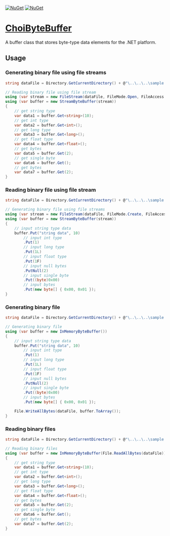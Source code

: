 [![NuGet](https://img.shields.io/nuget/v/ChoiByteBuffer)](https://www.nuget.org/packages/ChoiByteBuffer/)
[![NuGet](https://img.shields.io/nuget/dt/ChoiByteBuffer)](https://www.nuget.org/packages/ChoiByteBuffer/)

[ChoiByteBuffer](https://github.com/chyccs/choi-bytebuffer/)
================

A buffer class that stores byte-type data elements for the .NET platform.

## Usage ##

### Generating binary file using file streams ###

```c#
string dataFile = Directory.GetCurrentDirectory() + @"\..\..\..\sample.data";

// Reading binary file using file stream
using (var stream = new FileStream(dataFile, FileMode.Open, FileAccess.Read, FileShare.None))
using (var buffer = new StreamByteBuffer(stream))
{
    // get string type
    var data1 = buffer.Get<string>(10);
    // get int type
    var data2 = buffer.Get<int>();
    // get long type
    var data3 = buffer.Get<long>();
    // get float type
    var data4 = buffer.Get<float>();
    // get bytes
    var data5 = buffer.Get(2);
    // get single byte
    var data6 = buffer.Get();
    // get bytes
    var data7 = buffer.Get(2);
}
```

### Reading binary file using file stream ###

```c#
string dataFile = Directory.GetCurrentDirectory() + @"\..\..\..\sample.data";

// Generating binary file using file streams
using (var stream = new FileStream(dataFile, FileMode.Create, FileAccess.Write, FileShare.None))
using (var buffer = new StreamByteBuffer(stream))
{
    // input string type data
    buffer.Put("string data", 10)
        // input int type
        .Put(1)
        // input long type
        .Put(1L)
        // input float type
        .Put(1F)
        // input null bytes
        .PutNull(2)
        // input single byte
        .Put((byte)0x00)
        // input bytes
        .Put(new byte[] { 0x00, 0x01 });
}
```

### Generating binary file ###

```c#
string dataFile = Directory.GetCurrentDirectory() + @"\..\..\..\sample.data";

// Generating binary file
using (var buffer = new InMemoryByteBuffer())
{
    // input string type data
    buffer.Put("string data", 10)
        // input int type
        .Put(1)
        // input long type
        .Put(1L)
        // input float type
        .Put(1F)
        // input null bytes
        .PutNull(2)
        // input single byte
        .Put((byte)0x00)
        // input bytes
        .Put(new byte[] { 0x00, 0x01 });

    File.WriteAllBytes(dataFile, buffer.ToArray());
}
```

### Reading binary files ###

```c#
string dataFile = Directory.GetCurrentDirectory() + @"\..\..\..\sample.data";

// Reading binary files
using (var buffer = new InMemoryByteBuffer(File.ReadAllBytes(dataFile)))
{
    // get string type
    var data1 = buffer.Get<string>(10);
    // get int type
    var data2 = buffer.Get<int>();
    // get long type
    var data3 = buffer.Get<long>();
    // get float type
    var data4 = buffer.Get<float>();
    // get bytes
    var data5 = buffer.Get(2);
    // get single byte
    var data6 = buffer.Get();
    // get bytes
    var data7 = buffer.Get(2);
}
```
